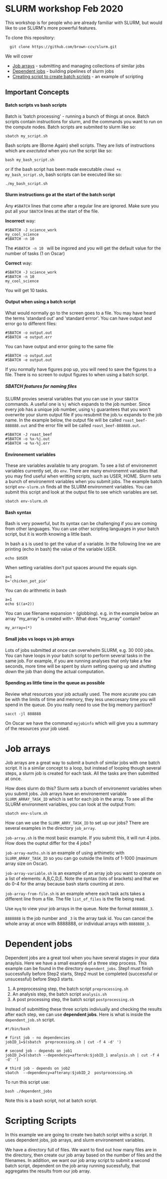 # SLURM workshop Feb 2020

This workshop is for people who are already familiar with SLURM, but would like to use SLURM's more powerful features. 

To clone this repository:

````
  git clone https://github.com/brown-ccv/slurm.git
````

We will cover

* [Job arrays](#job-arrays) - submitting and managing collections of similar jobs 
* [Dependent jobs](#dependent-jobs) - building pipelines of slurm jobs  
* [Creating script to create batch scripts](#scripting-scripts) - an example of scripting 


## Important Concepts

####  Batch scripts vs bash scripts

Batch is 'batch processing' - running a bunch of things at once.  Batch scripts contain instructions for slurm, and the commands you want to run on the compute nodes. Batch scripts are submited to slurm like so:

````
sbatch my_script.sh
````

Bash scripts are (Borne Again) shell scripts. They are lists of instructions which are _exectuted_ when you run the script like so:

````
bash my_bash_script.sh
````

or if the bash script has been made executable  `chmod +x my_bash_script.sh`, bash scripts can be executed like so:

````
./my_bash_script.sh 
````



#### Slurm instructions go at the start of the batch script

Any `#SBATCH` lines that come after a regular line are ignored. Make sure you put all your `SBATCH` lines at the start of the file.

**Incorrect** way:

````
#SBATCH -J science_work
my_cool_science
#SBATCH -n 10
````

The `#SBATCH -n 10 ` will be ingored and you will get the default value for the number of tasks (1 on Oscar) 

**Correct** way:

````
#SBATCH -J science_work
#SBATCH -n 10
my_cool_science
````
You will get 10 tasks.

#### Output when using a batch script
What would normally go to the screen goes to a file. You may have heard the terms 'standard out' and 'standard errror'.   You can have output and error go to different files: 

````
#SBATCH -o output.out
#SBATCH -e output.err
````

You can have output and error going to the same file

````
#SBATCH -o output.out
#SBATCH -e output.out
````

If you normally have figures pop up, you will need to save the figures to a file.  There is no screen to output figures to when using a batch script. 

##### SBATCH features for naming files

SLURM provies several variables that you can use in your `SBATCH` commands.  A useful one is `%j` which expands to the job number.  Since every job has a unique job number, using `%j` guarantees that you won't overwrite your slurm output file if you resubmit the job.`%x` expands to the job name.  In the example below, the output file will be called `roast_beef-888888.out` and the error file will be called `roast_beef-888888.out`.

````
#SBATCH -J roast_beef
#SBATCH -o %x-%j.out 
#SBATCH -e %x-%j.err 

````


#### Environement variables

These are variables available to any program.  To see a list of environemnt variables currently set, do `env`.  There are many environemnt variables that you may find useful when writting scripts, such as USER, HOME.  Slurm sets a bunch of environemnt variables when you submit jobs. The example batch script `env-slurm.sh` finds all the SLURM environment variables.  You can submit this script and look at the output file to see which variables are set. 

`sbatch env-slurm.sh` 

#### Bash syntax

Bash is very powerful, but its syntax can be challenging if you are coming from other languages. You can use other scripting languages in your batch script, but it is worth knowing a little bash. 

In bash a `$` is used to get the value of a variable.   In the following line we are printing (echo in bash) the value of the variable USER.

`echo $USER`

When setting variables don't put spaces around the equals sign.
 
````
a=1
b='chicken_pot_pie'
````

You can do arithmetic in bash

````
a=1
echo $((a+2)) 
````

You can use filename expansion `*` (globbing).  e.g. in the example below an array "my_array" is created with`*`.  What does "my_array" contain?

````
my_array=(*)
````

#### Small jobs vs loops vs job arrays

Lots of jobs submitted at once can overwhelm SLURM, e.g. 30 000 jobs.  
You can have loops in your batch script to perform several tasks in the same job.  For example, if you are running analyses that only take a few seconds, more time will be spent by slurm setting queing up and shutting down the job than doing the actual computation. 

#### Spending as little time in the queue as possible
Review what resources your job actually used.  The more acurate you can be with the limits of time and memory, they less uneccesary time you will spend in the queue.  Do you really need to use the big memory parition?

`````
sacct -jl 888888
`````

On Oscar we have the command `myjobinfo` which will give you a summary of the resources your job used. 

# Job arrays

Job arrays are a great way to submit a bunch of similar jobs with one batch script. It is a similar concept to a loop, but instead of looping though several steps, a slurm job is created for each task.  All the tasks are then submitted at once.  

How does slurm do this?  Slurm sets a bunch of environemnt variables when you submit jobs.  Job arrays have an environement variable `SLURM_ARRAY_TASK_ID` which is set for each job in the array.  To see all the SLURM environment variables, you can look at the output from:

`sbatch env-slurm.sh` 

How can we use the `SLURM_ARRY_TASK_ID` to set up our jobs?  There are several examples in the directory `job_array`.  

`job-array.sh`  is the most basic example.  If you submit this, it will run 4 jobs. How does the ouptut differ for the 4 jobs?

`job-array-maths.sh` is an example of using arthimetic with `SLURM_ARRAY_TASK_ID` so you can go outside the limits of 1-1000 (maximum array size on Oscar).

`job-array-variable.sh` is an example of an array job you want to operate on a list of elements: A,B,C,D,E.  Note the syntax (lots of brackets) and that we do 0-4 for the array because bash starts counting at zero. 

`job-array-from-file.sh` is an example where each task acts takes a different line from a file.   The file `list_of_files` is the file being read. 

Use `myq` to view your job arrays in the queue.  Note the format `8888888_3`.    

`8888888` is the job number and `_3` is the array task id. You can cancel the whole array at once with 8888888, or individual arrays with `8888888_3`.

# Dependent jobs

Dependent jobs are a great tool when you have several stages in your data anaylsis.  Here we have a small example of a three step process. This example can be found in the directory `dependent_jobs`.  Step1 must finish successfully before Step2 starts, Step2 must be completed (successful or unsucessful) before Step3 starts.   

1. A preprocessing step, the batch script `preprocessing.sh`
2. An analysis step, the batch script `analysis.sh`
3. A post processing step, the batch script `postprocessing.sh`


Instead of submitting these three scripts indiviually and checking the results after each step, we can use **dependent jobs**. Here is what is inside the `dependent_job.sh` script.

````
#!/bin/bash

# first job - no dependencies
jobID_1=$(sbatch  preprocessing.sh | cut -f 4 -d' ')

# second job - depends on job1
jobID_2=$(sbatch --dependency=afterok:$jobID_1 analysis.sh | cut -f 4 -d' ')

# third job - depends on job2
sbatch  --dependency=afterany:$jobID_2  postprocessing.sh
````

To run this script use:

`bash ./dependent_jobs`

Note this is a bash script, not at batch script.


# Scripting Scripts

In this example we are going to create two batch script withs a script. It uses dependent jobs, job arrays, and slurm environement variables. 

We have a directory full of files.  We want to find out how many files are in the directory, then create our job array based on the number of files and the filenames.  In addition, we want our job array script to submit a second batch script, dependent on the job array running sucessfully, that aggregates the results from our job array.   







